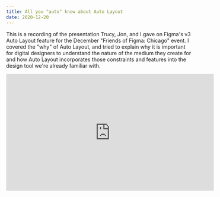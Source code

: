 ```yaml
---
title: All you "auto" know about Auto Layout
date: 2020-12-20
---
```


This is a recording of the presentation Trucy, Jon, and I gave on Figma's v3 Auto Layout feature for the December "Friends of Figma: Chicago" event. I covered the "why" of Auto Layout, and tried to explain why it is important for digital designers to understand the nature of the medium they create for and how Auto Layout incorporates those constraints and features into the design tool we're already familiar with.

<iframe width="560" height="315" src="https://www.youtube.com/embed/pP5-CwrDSjo" frameborder="0" allow="accelerometer; autoplay; clipboard-write; encrypted-media; gyroscope; picture-in-picture" allowfullscreen></iframe>
